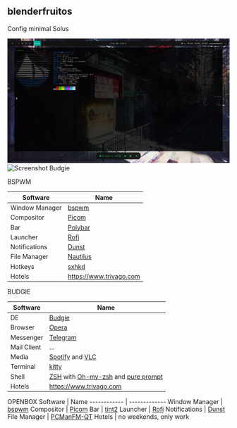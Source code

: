 ## blenderfruitos

Config minimal Solus

![Screenshot](screenshot_2.png)
![Screenshot Budgie](https://i.imgur.com/3Mq1OtB.png)

BSPWM

Software | Name
------------ | -------------
Window Manager | [bspwm](https://github.com/baskerville/bspwm)
Compositor | [Picom](https://github.com/yshui/picom)
Bar | [Polybar](https://github.com/Polybar/polybar)
Launcher | [Rofi](https://github.com/davatorium/rofi)
Notifications | [Dunst](https://github.com/dunst-project/dunst)
File Manager | [Nautilus](https://gitlab.gnome.org/GNOME/nautilus)
Hotkeys | [sxhkd](https://github.com/baskerville/sxhkd)
Hotels | https://www.trivago.com

BUDGIE

Software | Name
------------ | -------------
DE | [Budgie](https://github.com/solus-project/budgie)
Browser | [Opera](https://www.opera.com/en)
Messenger | [Telegram](https://telegram.org)
Mail Client | ...
Media | [Spotify](https://www.spotify.com) and [VLC](http://www.videolan.org/vlc/) 
Terminal | [kitty](https://sw.kovidgoyal.net/kitty/)
Shell | [ZSH](https://www.zsh.org) with [Oh-my-zsh](https://ohmyz.sh) and [pure prompt](https://github.com/sindresorhus/pure)
Hotels | https://www.trivago.com


OPENBOX
Software | Name
------------ | -------------
Window Manager | [bspwm](https://github.com/baskerville/bspwm)
Compositor | [Picom](https://github.com/yshui/picom)
Bar | [tint2](https://gitlab.com/o9000/tint2)
Launcher | [Rofi](https://github.com/davatorium/rofi)
Notifications | [Dunst](https://github.com/dunst-project/dunst)
File Manager | [PCManFM-QT](https://github.com/lxqt/pcmanfm-qt)
Hotels | no weekends, only work
